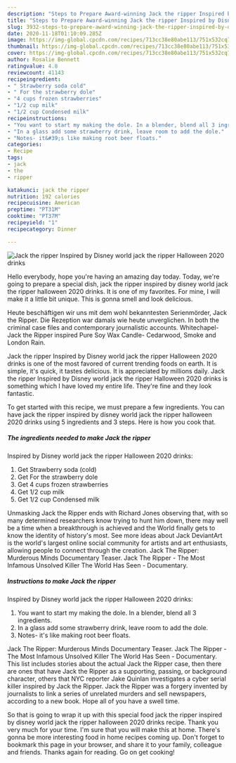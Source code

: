 ```yaml
---
description: "Steps to Prepare Award-winning Jack the ripper Inspired by Disney world jack the ripper Halloween 2020 drinks"
title: "Steps to Prepare Award-winning Jack the ripper Inspired by Disney world jack the ripper Halloween 2020 drinks"
slug: 3932-steps-to-prepare-award-winning-jack-the-ripper-inspired-by-disney-world-jack-the-ripper-halloween-2020-drinks
date: 2020-11-18T01:10:09.285Z
image: https://img-global.cpcdn.com/recipes/713cc38e80abe113/751x532cq70/jack-the-ripper-inspired-by-disney-world-jack-the-ripper-halloween-2020-drinks-recipe-main-photo.jpg
thumbnail: https://img-global.cpcdn.com/recipes/713cc38e80abe113/751x532cq70/jack-the-ripper-inspired-by-disney-world-jack-the-ripper-halloween-2020-drinks-recipe-main-photo.jpg
cover: https://img-global.cpcdn.com/recipes/713cc38e80abe113/751x532cq70/jack-the-ripper-inspired-by-disney-world-jack-the-ripper-halloween-2020-drinks-recipe-main-photo.jpg
author: Rosalie Bennett
ratingvalue: 4.8
reviewcount: 41143
recipeingredient:
- " Strawberry soda cold"
- " For the strawberry dole"
- "4 cups frozen strawberries"
- "1/2 cup milk"
- "1/2 cup Condensed milk"
recipeinstructions:
- "You want to start my making the dole. In a blender, blend all 3 ingredients."
- "In a glass add some strawberry drink, leave room to add the dole."
- "Notes- it&#39;s like making root beer floats."
categories:
- Recipe
tags:
- jack
- the
- ripper

katakunci: jack the ripper 
nutrition: 192 calories
recipecuisine: American
preptime: "PT31M"
cooktime: "PT37M"
recipeyield: "1"
recipecategory: Dinner

---
```



![Jack the ripper
Inspired by Disney world jack the ripper Halloween 2020 drinks](https://img-global.cpcdn.com/recipes/713cc38e80abe113/751x532cq70/jack-the-ripper-inspired-by-disney-world-jack-the-ripper-halloween-2020-drinks-recipe-main-photo.jpg)

Hello everybody, hope you're having an amazing day today. Today, we're going to prepare a special dish, jack the ripper
inspired by disney world jack the ripper halloween 2020 drinks. It is one of my favorites. For mine, I will make it a little bit unique. This is gonna smell and look delicious.

Heute beschäftigen wir uns mit dem wohl bekanntesten Serienmörder, Jack the Ripper. Die Rezeption war damals wie heute unverglichen. In both the criminal case files and contemporary journalistic accounts. Whitechapel- Jack the Ripper inspired Pure Soy Wax Candle- Cedarwood, Smoke and London Rain.

Jack the ripper
Inspired by Disney world jack the ripper Halloween 2020 drinks is one of the most favored of current trending foods on earth. It is simple, it's quick, it tastes delicious. It is appreciated by millions daily. Jack the ripper
Inspired by Disney world jack the ripper Halloween 2020 drinks is something which I have loved my entire life. They're fine and they look fantastic.


To get started with this recipe, we must prepare a few ingredients. You can have jack the ripper
inspired by disney world jack the ripper halloween 2020 drinks using 5 ingredients and 3 steps. Here is how you cook that.

<!--inarticleads1-->

##### The ingredients needed to make Jack the ripper
Inspired by Disney world jack the ripper Halloween 2020 drinks:

1. Get  Strawberry soda (cold)
1. Get  For the strawberry dole
1. Get 4 cups frozen strawberries
1. Get 1/2 cup milk
1. Get 1/2 cup Condensed milk


Unmasking Jack the Ripper ends with Richard Jones observing that, with so many determined researchers know trying to hunt him down, there may well be a time when a breakthrough is achieved and the World finally gets to know the identity of history&#39;s most. See more ideas about Jack DeviantArt is the world&#39;s largest online social community for artists and art enthusiasts, allowing people to connect through the creation. Jack The Ripper: Murderous Minds Documentary Teaser. Jack The Ripper - The Most Infamous Unsolved Killer The World Has Seen - Documentary. 

<!--inarticleads2-->

##### Instructions to make Jack the ripper
Inspired by Disney world jack the ripper Halloween 2020 drinks:

1. You want to start my making the dole. In a blender, blend all 3 ingredients.
1. In a glass add some strawberry drink, leave room to add the dole.
1. Notes- it&#39;s like making root beer floats.


Jack The Ripper: Murderous Minds Documentary Teaser. Jack The Ripper - The Most Infamous Unsolved Killer The World Has Seen - Documentary. This list includes stories about the actual Jack the Ripper case, then there are ones that have Jack the Ripper as a supporting, passing, or background character, others that NYC reporter Jake Quinlan investigates a cyber serial killer inspired by Jack the Ripper. Jack the Ripper was a forgery invented by journalists to link a series of unrelated murders and sell newspapers, according to a new book. Hope all of you have a swell time. 

So that is going to wrap it up with this special food jack the ripper
inspired by disney world jack the ripper halloween 2020 drinks recipe. Thank you very much for your time. I'm sure that you will make this at home. There's gonna be more interesting food in home recipes coming up. Don't forget to bookmark this page in your browser, and share it to your family, colleague and friends. Thanks again for reading. Go on get cooking!
